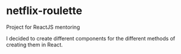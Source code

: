 # netflix-roulette
Project for ReactJS mentoring

I decided to create different components for the different methods of creating them in React.
